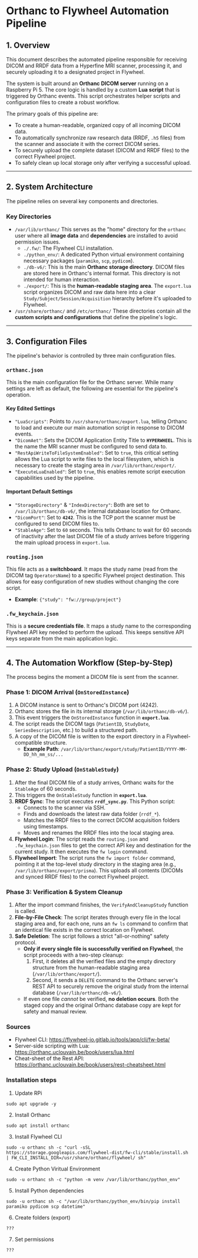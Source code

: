 # Orthanc to Flywheel Automation Pipeline

## 1. Overview

This document describes the automated pipeline responsible for receiving DICOM and RRDF data from a Hyperfine MRI scanner, processing it, and securely uploading it to a designated project in Flywheel.

The system is built around an **Orthanc DICOM server** running on a Raspberry Pi 5. The core logic is handled by a custom **Lua script** that is triggered by Orthanc events. This script orchestrates helper scripts and configuration files to create a robust workflow.

The primary goals of this pipeline are:
* To create a human-readable, organized copy of all incoming DICOM data.
* To automatically synchronize raw research data (RRDF, `.h5` files) from the scanner and associate it with the correct DICOM series.
* To securely upload the complete dataset (DICOM and RRDF files) to the correct Flywheel project.
* To safely clean up local storage only after verifying a successful upload.

***
## 2. System Architecture

The pipeline relies on several key components and directories.

### Key Directories
* `/var/lib/orthanc/`
    This serves as the "home" directory for the `orthanc` user where all **image data** and **dependencies** are installed to avoid permission issues.
    * `./.fw/`: The Flywheel CLI installation.
    * `./python_env/`: A dedicated Python virtual environment containing necessary packages (`paramiko`, `scp`, `pydicom`).
    * `./db-v6/`: This is the main **Orthanc storage directory**. DICOM files are stored here in Orthanc's internal format. This directory is not intended for human interaction.
    * `./export/`: This is the **human-readable staging area**. The `export.lua` script organizes DICOM and raw data here into a clear `Study/Subject/Session/Acquisition` hierarchy before it's uploaded to Flywheel.
* `/usr/share/orthanc/` and `/etc/orthanc/`
    These directories contain all the **custom scripts and configurations** that define the pipeline's logic.


***
## 3. Configuration Files

The pipeline's behavior is controlled by three main configuration files.

### `orthanc.json`
This is the main configuration file for the Orthanc server. While many settings are left as default, the following are essential for the pipeline's operation.

#### Key Edited Settings
* `"LuaScripts"`: Points to `/usr/share/orthanc/export.lua`, telling Orthanc to load and execute our main automation script in response to DICOM events.
* `"DicomAet"`: Sets the DICOM Application Entity Title to **`HYPERWHEEL`**. This is the name the MRI scanner must be configured to send data to.
* `"RestApiWriteToFileSystemEnabled"`: Set to `true`, this critical setting allows the Lua script to write files to the local filesystem, which is necessary to create the staging area in `/var/lib/orthanc/export/`.
* `"ExecuteLuaEnabled"`: Set to `true`, this enables remote script execution capabilities used by the pipeline.

#### Important Default Settings
* `"StorageDirectory"` & `"IndexDirectory"`: Both are set to `/var/lib/orthanc/db-v6/`, the internal database location for Orthanc.
* `"DicomPort"`: Set to **`4242`**. This is the TCP port the scanner must be configured to send DICOM files to.
* `"StableAge"`: Set to `60` seconds. This tells Orthanc to wait for 60 seconds of inactivity after the last DICOM file of a study arrives before triggering the main upload process in `export.lua`.

### `routing.json`
This file acts as a **switchboard**. It maps the study name (read from the DICOM tag `OperatorsName`) to a specific Flywheel project destination. This allows for easy configuration of new studies without changing the core script.
* **Example**: `{"study": "fw://group/project"}`

### `.fw_keychain.json`
This is a **secure credentials file**. It maps a study name to the corresponding Flywheel API key needed to perform the upload. This keeps sensitive API keys separate from the main application logic.

***
## 4. The Automation Workflow (Step-by-Step)

The process begins the moment a DICOM file is sent from the scanner.

### Phase 1: DICOM Arrival (`OnStoredInstance`)
1.  A DICOM instance is sent to Orthanc's DICOM port (4242).
2.  Orthanc stores the file in its internal storage (`/var/lib/orthanc/db-v6/`).
3.  This event triggers the `OnStoredInstance` function in **`export.lua`**.
4.  The script reads the DICOM tags (`PatientID`, `StudyDate`, `SeriesDescription`, etc.) to build a structured path.
5.  A copy of the DICOM file is written to the export directory in a Flywheel-compatible structure.
    * **Example Path**: `/var/lib/orthanc/export/study/PatientID/YYYY-MM-DD_hh_mm_ss/...`

### Phase 2: Study Upload (`OnStableStudy`)
1.  After the final DICOM file of a study arrives, Orthanc waits for the `StableAge` of 60 seconds.
2.  This triggers the `OnStableStudy` function in **`export.lua`**.
3.  **RRDF Sync**: The script executes **`rrdf_sync.py`**. This Python script:
    * Connects to the scanner via SSH.
    * Finds and downloads the latest raw data folder (`rrdf_*`).
    * Matches the RRDF files to the correct DICOM acquisition folders using timestamps.
    * Moves and renames the RRDF files into the local staging area.
4.  **Flywheel Login**: The script reads the `routing.json` and `.fw_keychain.json` files to get the correct API key and destination for the current study. It then executes the `fw login` command.
5.  **Flywheel Import**: The script runs the `fw import folder` command, pointing it at the top-level study directory in the staging area (e.g., `/var/lib/orthanc/export/prisma`). This uploads all contents (DICOMs and synced RRDF files) to the correct Flywheel project.

### Phase 3: Verification & System Cleanup
1.  After the import command finishes, the `VerifyAndCleanupStudy` function is called.
2.  **File-by-File Check**: The script iterates through every file in the local staging area and, for each one, runs an `fw ls` command to confirm that an identical file exists in the correct location on Flywheel.
3.  **Safe Deletion**: The script follows a strict "all-or-nothing" safety protocol.
    * **Only if every single file is successfully verified on Flywheel**, the script proceeds with a two-step cleanup:
        1.  First, it deletes all the verified files and the empty directory structure from the human-readable staging area (`/var/lib/orthanc/export/`).
        2.  Second, it sends a `DELETE` command to the Orthanc server's REST API to securely remove the original study from the internal database (`/var/lib/orthanc/db-v6/`).
    * If even one file *cannot* be verified, **no deletion occurs**. Both the staged copy and the original Orthanc database copy are kept for safety and manual review.


### Sources
* Flywheel CLI: https://flywheel-io.gitlab.io/tools/app/cli/fw-beta/
* Server-side scripting with Lua: https://orthanc.uclouvain.be/book/users/lua.html
* Cheat-sheet of the Rest API: https://orthanc.uclouvain.be/book/users/rest-cheatsheet.html


### Installation steps
1. Update RPi

`sudo apt upgrade -y`

2. Install Orthanc

`sudo apt install orthanc`

3. Install Flywheel CLI

`sudo -u orthanc sh -c "curl -sSL https://storage.googleapis.com/flywheel-dist/fw-cli/stable/install.sh | FW_CLI_INSTALL_DIR=/usr/share/orthanc/flywheel/ sh"`

4. Create Python Viritual Environment

`sudo -u orthanc sh -c "python -m venv /var/lib/orthanc/python_env"`

5. Install Python dependencies

`sudo -u orthanc sh -c "/var/lib/orthanc/python_env/bin/pip install paramiko pydicom scp datetime"`

6. Create folders (export)

`???`

7. Set permissions

`???`
